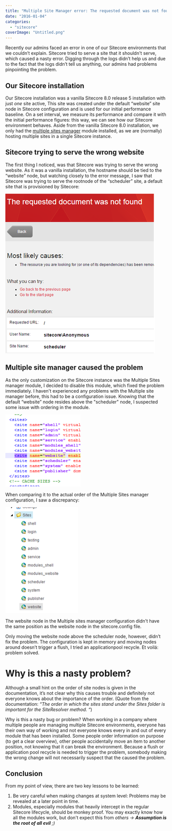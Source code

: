 ```yaml
---
title: "Multiple Site Manager error: The requested document was not found"
date: "2016-01-04"
categories: 
  - "sitecore"
coverImage: "Untitled.png"
---
```


Recently our admins faced an error in one of our Sitecore environments that we couldn’t explain. Sitecore tried to serve a site that it shouldn't serve, which caused a nasty error. Digging through the logs didn’t help us and due to the fact that the logs didn’t tell us anything, our admins had problems pinpointing the problem.

## Our Sitecore installation

Our Sitecore installation was a vanilla Sitecore 8.0 release 5 installation with just _one_ site active, This site was created under the default “website” site node in Sitecore configuration and is used for our initial performance baseline. On a set interval, we measure its performance and compare it with the initial performance figures: this way, we can see how our Sitecore environment behaves. Aside from the vanilla Sitecore 8.0 installation, we only had the [multiple sites manager](https://marketplace.sitecore.net/en/Modules/Multiple_Sites_Manager.aspx) module installed, as we are (normally) hosting multiple sites in a single Sitecore instance.

## Sitecore trying to serve the wrong website

The first thing I noticed, was that Sitecore was trying to serve the wrong website. As it was a vanilla installation, the hostname should be tied to the “website” node, but watching closely to the error message, I saw that Sitecore was trying to serve the rootnode of the “scheduler” site, a default site that is provisioned by Sitecore:

![](images/img_568ae5b86a8e9.png)

## Multiple site manager caused the problem

As the only customization on the Sitecore instance was the Multiple Sites manager module, I decided to disable this module, which fixed the problem immediately. I haven't experienced any problems with the Multiple site manager before, this had to be a configuration issue. Knowing that the default “website” node resides above the "scheduler" node, I suspected some issue with ordering in the module.

![](images/img_568ae07707521.png)

When comparing it to the actual order of the Multiple Sites manager configuration, I saw a discrepancy:

![](images/img_568ae086c0767.png)

The website node in the Multiple sites manager configuration didn't have the same position as the website node in the sitecore.config file.

Only moving the website node above the scheduler node, however, didn’t fix the problem. The configuration is kept in memory and moving nodes around doesn’t trigger a flush, I tried an applicationpool recycle. Et voilá: problem solved.

# Why is this a nasty problem?

Although a small hint on the order of site nodes is given in the documentation, it’s not clear why this causes trouble and definitely not everyone knows about the importance of the order. (Quote from the documentation: _“The order in which the sites stand under the Sites folder is important for the SiteResolver method. “_)

Why is this a nasty bug or problem? When working in a company where multiple people are managing multiple Sitecore environments, everyone has their own way of working and not everyone knows every in and out of every module that has been installed. Some people order information on purpose (to get a clear overview), other people accidentally move an item to another position, not knowing that it can break the environment. Because a flush or application pool recycle is needed to trigger the problem, somebody making the wrong change will not necessarily suspect that the caused the problem.

## Conclusion

From my point of view, there are two key lessons to be learned:

1. Be very careful when making changes at system level: Problems may be revealed at a later point in time.
2. Modules, especially modules that heavily intercept in the regular Sitecore lifecycle, should be monkey proof. You may exactly know how all the modules work, but don't expect this from _others -> **Assumption is the root of all evil** ;)_
